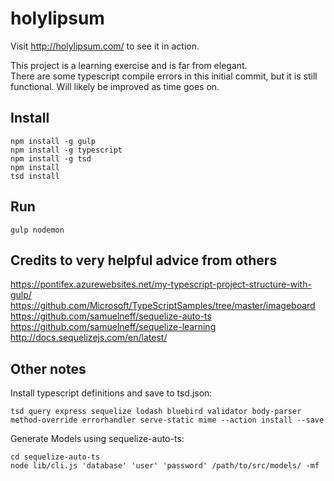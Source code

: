 # holylipsum

Visit http://holylipsum.com/ to see it in action.  

This project is a learning exercise and is far from elegant.  
There are some typescript compile errors in this initial commit, 
but it is still functional.  Will likely be improved as time goes on.


## Install
```
npm install -g gulp
npm install -g typescript
npm install -g tsd
npm install
tsd install 
```

## Run
```
gulp nodemon
```


## Credits to very helpful advice from others

https://pontifex.azurewebsites.net/my-typescript-project-structure-with-gulp/
https://github.com/Microsoft/TypeScriptSamples/tree/master/imageboard
https://github.com/samuelneff/sequelize-auto-ts
https://github.com/samuelneff/sequelize-learning
http://docs.sequelizejs.com/en/latest/



## Other notes

Install typescript definitions and save to tsd.json:
```
tsd query express sequelize lodash bluebird validator body-parser method-override errorhandler serve-static mime --action install --save
```

Generate Models using sequelize-auto-ts:
```
cd sequelize-auto-ts
node lib/cli.js 'database' 'user' 'password' /path/to/src/models/ -mf
```
